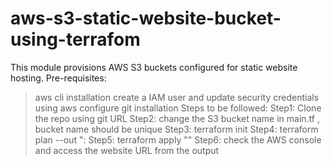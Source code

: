 # aws-s3-static-website-bucket-using-terrafom
This module provisions AWS S3 buckets configured for static website hosting.
Pre-requisites:
> aws cli installation
> create a IAM user and update security credentials using aws configure
> git installation
Steps to be followed:
Step1: Clone the repo using git URL 
Step2: change the S3 bucket name in main.tf , bucket name should be unique
Step3: terraform init
Step4: terraform plan --out "<filename>:
Step5: terraform apply "<filename>"
Step6: check the AWS console and access the website URL from the output
